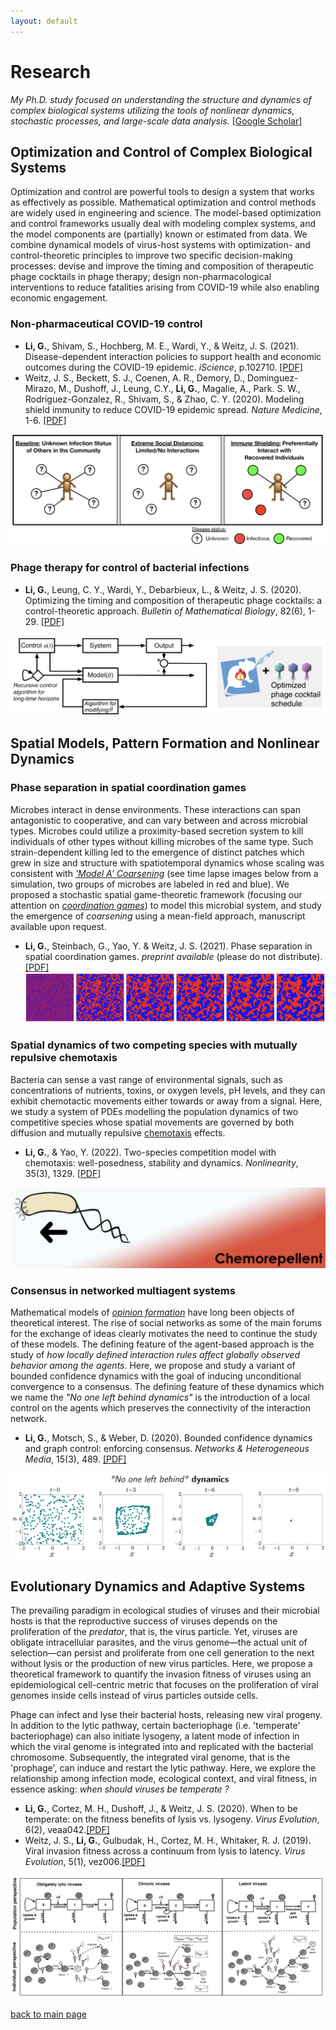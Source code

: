 ```yaml
---
layout: default
---
```


# Research
_My Ph.D. study focused on understanding the structure and dynamics of complex biological systems utilizing the tools of nonlinear dynamics, stochastic processes, and large-scale data analysis._ [[Google Scholar]](https://scholar.google.com/citations?hl=zh-CN&user=j7wLuKQAAAAJ)

## Optimization and Control of Complex Biological Systems
Optimization and control are powerful tools to design a system that works as effectively as possible. Mathematical optimization and control methods are widely used in engineering and science. The model-based optimization and control frameworks usually deal with modeling complex systems, and the model components are (partially)
known or estimated from data. We combine dynamical models of virus-host systems with optimization- and control-theoretic principles to improve two specific decision-making processes: devise and improve the timing and composition of therapeutic phage cocktails in phage therapy; design non-pharmacological interventions to reduce fatalities arising from COVID-19 while also enabling economic engagement.

### Non-pharmaceutical COVID-19 control
* **Li, G.**, Shivam, S., Hochberg, M. E., Wardi, Y., & Weitz, J. S. (2021). Disease-dependent interaction policies to support health and economic outcomes during the COVID-19 epidemic. _iScience_, p.102710. [[PDF]](https://www.ncbi.nlm.nih.gov/pmc/articles/PMC8189742/)
* Weitz, J. S., Beckett, S. J., Coenen, A. R., Demory, D., Dominguez-Mirazo, M., Dushoff, J., Leung, C.Y., **Li, G.**, Magalie, A., Park. S. W., Rodriguez-Gonzalez, R., Shivam, S., & Zhao, C. Y. (2020). Modeling shield immunity to reduce COVID-19 epidemic spread. _Nature Medicine_, 1-6. [[PDF]](https://www.nature.com/articles/s41591-020-0895-3)

![Octocat](./figures/research/shielding.png)

### Phage therapy for control of bacterial infections
* **Li, G.**, Leung, C. Y., Wardi, Y., Debarbieux, L., & Weitz, J. S. (2020). Optimizing the timing and composition of therapeutic phage cocktails: a control-theoretic approach. _Bulletin of Mathematical Biology_, 82(6), 1-29. [[PDF]](https://link.springer.com/article/10.1007/s11538-020-00751-w)

![Octocat](./figures/research/therapy.png)

## Spatial Models, Pattern Formation and Nonlinear Dynamics

### Phase separation in spatial coordination games

Microbes interact in dense environments. These interactions can span antagonistic to cooperative, and can vary between and across microbial types. Microbes could utilize a proximity-based secretion system to kill individuals of other types without killing microbes of the same type. Such strain-dependent killing led to the emergence of distinct patches which grew in size and structure with spatiotemporal dynamics whose scaling was consistent with [_'Model A' Coarsening_](https://sethna.lassp.cornell.edu/Coarsening/What_Is_Coarsening.html) (see time lapse images below from a simulation, two groups of microbes are labeled in red and blue). We proposed a stochastic spatial game-theoretic framework (focusing our attention on [_coordination games_](https://en.wikipedia.org/wiki/Coordination_game)) to model this microbial system, and study the emergence of _coarsening_ using a mean-field approach, manuscript available upon request.
* **Li, G.**, Steinbach, G., Yao, Y. & Weitz, J. S. (2021). Phase separation in spatial coordination games. _preprint available_ (please do not distribute). [[PDF]](./pdfs/drafts/spatial_game_theory_PRE_draft_0605.pdf)
![Octocat](./figures/research/sim_game.png)


### Spatial dynamics of two competing species with mutually repulsive chemotaxis 
Bacteria can sense a vast range of environmental signals, such as concentrations of nutrients, toxins, or oxygen levels, pH levels, and they can exhibit chemotactic movements either towards or away from a signal. Here, we study a system of PDEs modelling the population dynamics of two competitive species whose spatial movements are governed by both diffusion and mutually repulsive [chemotaxis](http://2016.igem.org/Team:Technion_Israel/Chemotaxis) effects.
* **Li, G.**, & Yao, Y. (2022). Two-species competition model with chemotaxis: well-posedness, stability and dynamics. _Nonlinearity_, 35(3), 1329. [[PDF]](https://iopscience.iop.org/article/10.1088/1361-6544/ac4a8d)

![Octocat](./figures/research/chemorepell.png)


### Consensus in networked multiagent systems
Mathematical models of [_opinion formation_](https://en.wikipedia.org/wiki/Consensus_decision-making) have long been objects of theoretical interest. The rise of social networks as some of the main forums for the exchange of ideas clearly motivates the need to continue the study of these models. The defining feature of the agent-based approach is the study of _how locally defined interaction rules affect globally observed behavior among the agents_. Here, we propose and study a variant of bounded confidence dynamics with the goal of inducing unconditional convergence to a consensus. The defining feature of these dynamics which we name the _"No one left behind dynamics"_ is the introduction of a local control on the agents which preserves the connectivity of the interaction network.
* **Li, G.**, Motsch, S., & Weber, D. (2020). Bounded confidence dynamics and graph control: enforcing consensus. _Networks & Heterogeneous Media_, 15(3), 489. [[PDF]](https://www.aimsciences.org/article/doi/10.3934/nhm.2020028)

![Octocat](./figures/research/opinion_sim.png)

## Evolutionary Dynamics and Adaptive Systems
The prevailing paradigm in ecological studies of viruses and their microbial hosts is that the reproductive success of viruses depends on the proliferation of the _predator_, that is, the virus particle. Yet, viruses are obligate intracellular parasites, and the virus genome—the actual unit of selection—can persist and proliferate from one cell generation to the next without lysis or the production of new virus particles. Here, we propose a theoretical framework to quantify the invasion fitness of viruses using an epidemiological cell-centric metric that focuses on the proliferation of viral genomes inside cells instead of virus particles outside cells.

Phage can infect and lyse their bacterial hosts, releasing new viral progeny. In addition to the lytic pathway, certain bacteriophage (i.e. 'temperate' bacteriophage) can also initiate lysogeny, a latent mode of infection in which the viral genome is integrated into and replicated with the bacterial chromosome. Subsequently, the integrated viral genome, that is the 'prophage', can induce and restart the lytic pathway. Here, we explore the relationship among infection mode, ecological context, and viral fitness, in essence asking: _when should viruses be temperate ?_

* **Li, G.**, Cortez, M. H., Dushoff, J., & Weitz, J. S. (2020). When to be temperate: on the fitness benefits of lysis vs. lysogeny. _Virus Evolution_, 6(2), veaa042.[[PDF]](https://academic.oup.com/ve/article/6/2/veaa042/5842152)
* Weitz, J. S., **Li, G.**, Gulbudak, H., Cortez, M. H., Whitaker, R. J. (2019). Viral invasion fitness across a continuum from lysis to latency. _Virus Evolution_, 5(1), vez006.[[PDF]](https://academic.oup.com/ve/article/5/1/vez006/5476198)

![Octocat](./figures/research/fitness.png)



[back to main page](./)
